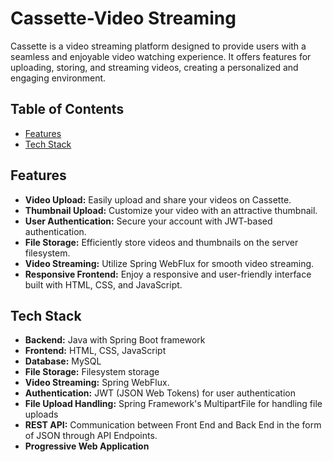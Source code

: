 # Cassette-Video Streaming

Cassette is a video streaming platform designed to provide users with a seamless and enjoyable video watching experience. It offers features for uploading, storing, and streaming videos, creating a personalized and engaging environment.

## Table of Contents

- [Features](#features)
- [Tech Stack](#tech-stack)

## Features

- **Video Upload:** Easily upload and share your videos on Cassette.
- **Thumbnail Upload:** Customize your video with an attractive thumbnail.
- **User Authentication:** Secure your account with JWT-based authentication.
- **File Storage:** Efficiently store videos and thumbnails on the server filesystem.
- **Video Streaming:** Utilize Spring WebFlux for smooth video streaming.
- **Responsive Frontend:** Enjoy a responsive and user-friendly interface built with HTML, CSS, and JavaScript.

## Tech Stack

- **Backend:** Java with Spring Boot framework
- **Frontend:** HTML, CSS, JavaScript
- **Database:** MySQL
- **File Storage:** Filesystem storage
- **Video Streaming:** Spring WebFlux.
- **Authentication:** JWT (JSON Web Tokens) for user authentication
- **File Upload Handling:** Spring Framework's MultipartFile for handling file uploads
- **REST API:** Communication between Front End and Back End in the form of JSON through API Endpoints.
- **Progressive Web Application**
